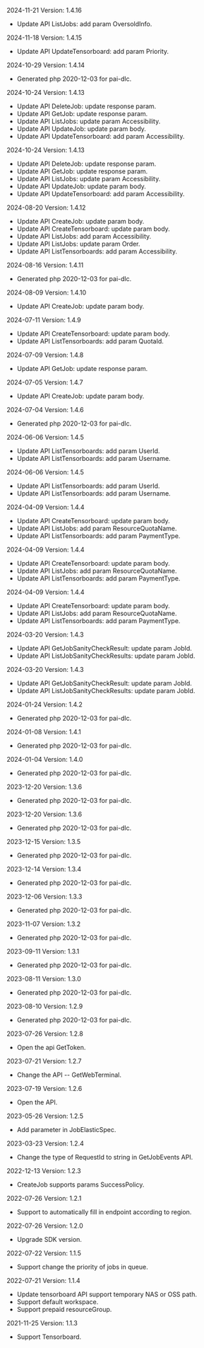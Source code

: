 2024-11-21 Version: 1.4.16
- Update API ListJobs: add param OversoldInfo.


2024-11-18 Version: 1.4.15
- Update API UpdateTensorboard: add param Priority.


2024-10-29 Version: 1.4.14
- Generated php 2020-12-03 for pai-dlc.

2024-10-24 Version: 1.4.13
- Update API DeleteJob: update response param.
- Update API GetJob: update response param.
- Update API ListJobs: update param Accessibility.
- Update API UpdateJob: update param body.
- Update API UpdateTensorboard: add param Accessibility.


2024-10-24 Version: 1.4.13
- Update API DeleteJob: update response param.
- Update API GetJob: update response param.
- Update API ListJobs: update param Accessibility.
- Update API UpdateJob: update param body.
- Update API UpdateTensorboard: add param Accessibility.


2024-08-20 Version: 1.4.12
- Update API CreateJob: update param body.
- Update API CreateTensorboard: update param body.
- Update API ListJobs: add param Accessibility.
- Update API ListJobs: update param Order.
- Update API ListTensorboards: add param Accessibility.


2024-08-16 Version: 1.4.11
- Generated php 2020-12-03 for pai-dlc.

2024-08-09 Version: 1.4.10
- Update API CreateJob: update param body.


2024-07-11 Version: 1.4.9
- Update API CreateTensorboard: update param body.
- Update API ListTensorboards: add param QuotaId.


2024-07-09 Version: 1.4.8
- Update API GetJob: update response param.


2024-07-05 Version: 1.4.7
- Update API CreateJob: update param body.


2024-07-04 Version: 1.4.6
- Generated php 2020-12-03 for pai-dlc.

2024-06-06 Version: 1.4.5
- Update API ListTensorboards: add param UserId.
- Update API ListTensorboards: add param Username.


2024-06-06 Version: 1.4.5
- Update API ListTensorboards: add param UserId.
- Update API ListTensorboards: add param Username.


2024-04-09 Version: 1.4.4
- Update API CreateTensorboard: update param body.
- Update API ListJobs: add param ResourceQuotaName.
- Update API ListTensorboards: add param PaymentType.


2024-04-09 Version: 1.4.4
- Update API CreateTensorboard: update param body.
- Update API ListJobs: add param ResourceQuotaName.
- Update API ListTensorboards: add param PaymentType.


2024-04-09 Version: 1.4.4
- Update API CreateTensorboard: update param body.
- Update API ListJobs: add param ResourceQuotaName.
- Update API ListTensorboards: add param PaymentType.


2024-03-20 Version: 1.4.3
- Update API GetJobSanityCheckResult: update param JobId.
- Update API ListJobSanityCheckResults: update param JobId.


2024-03-20 Version: 1.4.3
- Update API GetJobSanityCheckResult: update param JobId.
- Update API ListJobSanityCheckResults: update param JobId.


2024-01-24 Version: 1.4.2
- Generated php 2020-12-03 for pai-dlc.

2024-01-08 Version: 1.4.1
- Generated php 2020-12-03 for pai-dlc.

2024-01-04 Version: 1.4.0
- Generated php 2020-12-03 for pai-dlc.

2023-12-20 Version: 1.3.6
- Generated php 2020-12-03 for pai-dlc.

2023-12-20 Version: 1.3.6
- Generated php 2020-12-03 for pai-dlc.

2023-12-15 Version: 1.3.5
- Generated php 2020-12-03 for pai-dlc.

2023-12-14 Version: 1.3.4
- Generated php 2020-12-03 for pai-dlc.

2023-12-06 Version: 1.3.3
- Generated php 2020-12-03 for pai-dlc.

2023-11-07 Version: 1.3.2
- Generated php 2020-12-03 for pai-dlc.

2023-09-11 Version: 1.3.1
- Generated php 2020-12-03 for pai-dlc.

2023-08-11 Version: 1.3.0
- Generated php 2020-12-03 for pai-dlc.

2023-08-10 Version: 1.2.9
- Generated php 2020-12-03 for pai-dlc.

2023-07-26 Version: 1.2.8
- Open the api GetToken.

2023-07-21 Version: 1.2.7
- Change the API -- GetWebTerminal.

2023-07-19 Version: 1.2.6
- Open the API.

2023-05-26 Version: 1.2.5
- Add parameter in JobElasticSpec.

2023-03-23 Version: 1.2.4
- Change the type of RequestId to string in GetJobEvents API.

2022-12-13 Version: 1.2.3
- CreateJob supports params SuccessPolicy.

2022-07-26 Version: 1.2.1
- Support to automatically fill in endpoint according to region.

2022-07-26 Version: 1.2.0
- Upgrade SDK version.

2022-07-22 Version: 1.1.5
- Support change the priority of jobs in queue.

2022-07-21 Version: 1.1.4
- Update tensorboard API support temporary NAS or OSS path.
- Support default workspace.
- Support prepaid resourceGroup.

2021-11-25 Version: 1.1.3
- Support Tensorboard.

